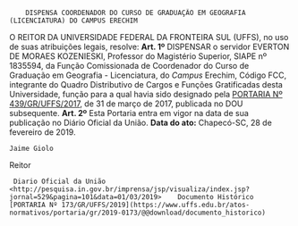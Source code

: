         DISPENSA COORDENADOR DO CURSO DE GRADUAÇÃO EM GEOGRAFIA (LICENCIATURA) DO CAMPUS ERECHIM  

 O REITOR DA UNIVERSIDADE FEDERAL DA FRONTEIRA SUL (UFFS), no uso de suas atribuições legais, resolve:   **Art. 1º**  DISPENSAR o servidor EVERTON DE MORAES KOZENIESKI, Professor do Magistério Superior, SIAPE nº 1835594, da Função Comissionada de Coordenador do Curso de Graduação em Geografia - Licenciatura, do  *Campus*  Erechim, Código FCC, integrante do Quadro Distributivo de Cargos e Funções Gratificadas desta Universidade, função para a qual havia sido designado pela [PORTARIA Nº 439/GR/UFFS/2017](https://www.uffs.edu.br/atos-normativos/portaria/gr/2017-0439), de 31 de março de 2017, publicada no DOU subsequente.   **Art. 2º**  Esta Portaria entra em vigor na data de sua publicação no Diário Oficial da União.      **Data do ato:** Chapecó-SC, 28 de fevereiro de 2019.   
 

    Jaime Giolo   
 Reitor 

     Diario Oficial da União <http://pesquisa.in.gov.br/imprensa/jsp/visualiza/index.jsp?jornal=529&pagina=101&data=01/03/2019>    Documento Histórico  [PORTARIA Nº 173/GR/UFFS/2019](https://www.uffs.edu.br/atos-normativos/portaria/gr/2019-0173/@@download/documento_historico)     
      